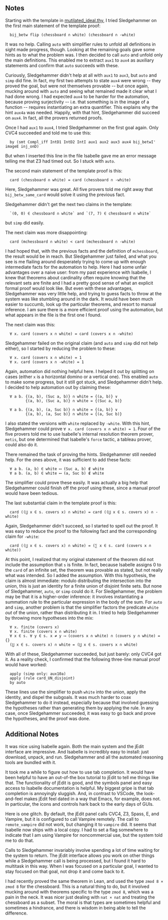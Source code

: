 Notes
-----

Starting with the template in [mutilated_ideal.thy](mutilated_ideal.thy), I tried Sledgehammer on the first main statement of the template proof:
```
  bij_betw flip (chessboard ∩ white) (chessboard ∩ -white)
```
It was no help. Calling `auto` with simplifier rules to unfold all definitions in sight made progress, though. Looking at the remaining goals gave some hints as to what the problem was. I then decided to call `auto` and unfold only the main definitions. This enabled me to extract `aux1` to `aux4` as auxiliary statements and confirm that `auto` succeeds with these.

Curiously, Sledgehammer didn't help at all with `aux1` to `aux3`, but `auto` and `simp` did fine. In fact, my first two attempts to state `aux4` were wrong -- they proved the goal, but were not themselves provable -- but once again, mucking around with `auto` and seeing what remained made it clear what I had done wrong. I had expected `aux4` to be harder for the automation, because proving surjectivity -- i.e. that something is in the image of a function -- requires instantiating an extra quantifier. This explains why the hint `aux4a` was needed. Happily, with that hint, Sledgehammer did succeed on `aux4`. In fact, all the provers returned proofs.

Once I had `aux1` to `aux4`, I tried Sledgehammer on the first goal again. Only CVC4 succeeded and told me to use this:
```
  by (smt Compl_iff IntD1 IntD2 IntI aux1 aux2 aux3 aux4 bij_betwI' imageE inj_onD)
```
But when I inserted this line in the file Isabelle gave me an error message telling me that Z3 had timed out. So I stuck with `auto`.

The second main statement of the template proof is this:
```
  card (chessboard ∩ white) = card (chessboard ∩ -white)
```
Here, Sledgehammer was great. All five provers told me right away that `bij_betw_same_card` would solve it using the previous fact.

Sledgehammer didn't get the next two claims in the template:
```
  `(0, 0) ∈ chessboard ∩ white` and `(7, 7) ∈ chessboard ∩ white`
```
but `simp` did easily.

The next claim was more disappointing:
```
  card (mchessboard ∩ white) < card (mchessboard ∩ -white)
```
I had hoped that, with the previous facts and the definition of `mchessboard`, the result would be in reach. But Sledgehammer just failed, and what you see is me flailing around desperately trying to come up with enough intermediate facts for the automation to help. Here I had some unfair advantages over a naive user: from my past experience with Isabelle, I knew that theorems about cardinality often require knowing that the relevant sets are finite and I had a pretty good sense of what an explicit formal proof would look like. But even with these advantages, Sledgehammer was very little help, and trying to guess facts to throw at the system was like stumbling around in the dark. It would have been much easier to succumb, look up the particular theorems, and resort to manual inference. I am sure there is a more efficient proof using the automation, but what appears in the file is the first one I found.

The next claim was this:
```
  ∀ x. card (covers x ∩ white) = card (covers x ∩ -white)
```
Sledgehammer failed on the original claim (and `auto` and `simp` did not help either), so I started by reducing the problem to these:
```
  ∀ x. card (covers x ∩ white) = 1
  ∀ x. card (covers x ∩ -white) = 1
```
Again, automation did nothing helpful here. I helped it out by splitting on cases (either `x` is a horizontal domino or a vertical one). This enabled `auto` to make some progress, but it still got stuck, and Sledgehammer didn't help. I decided to help automation out by claiming these:
```
  ∀ a b. {(a, b), (Suc a, b)} ∩ white = {(a, b)} ∨
         {(a, b), (Suc a, b)} ∩ white = {(Suc a, b)}

  ∀ a b. {(a, b), (a, Suc b)} ∩ white = {(a, b)} ∨
         {(a, b), (a, Suc b)} ∩ white = {(a, Suc b)}
```
I also stated the versions with `white` replaced by `-white`. With this hint, Sledgehammer could prove `∀ x. card (covers x ∩ white) = 1`. Four of the five provers told me to use Isabelle's internal resolution theorem prover, `metis`, but one determined that Isabelle's `force` tactic, a tableau prover, could also do it.

There remained the task of proving the hints. Sledgehammer still needed help. For the ones above, it was sufficient to add these facts:
```
  ∀ a b. (a, b) ∈ white ⟷ (Suc a, b) ∉ white
  ∀ a b. (a, b) ∈ white ⟷ (a, Suc b) ∉ white
```
The simplifier could prove these easily. It was actually a big help that Sledgehammer could finish off the proof using these, since a manual proof would have been tedious.

The last substantial claim in the template proof is this:
```
  card ((⋃ x ∈ s. covers x) ∩ white) = card ((⋃ x ∈ s. covers x) ∩ -white)
```
Again, Sledgehammer didn't succeed, so I started to spell out the proof. It was easy to reduce the proof to the following fact and the corresponding claim for `-white`:
```
  card ((⋃ x ∈ s. covers x) ∩ white) = (∑ x ∈ s. card (covers x ∩ white))
```
At this point, I realized that my original statement of the theorem did not include the assumption that `s` is finite. In fact, because Isabelle assigns 0 to the `card` of an infinite set, the theorem was provable as stated, but not really what was intended. So I added the assumption. With this hypothesis, the claim is almost immediate: modulo distributing the intersection into the union, this is just an identity for a finite union of disjoint finite sets. But none of Sledgehammer, `auto`, or `simp` could do it. For Sledgehammer, the problem may be that it is a higher-order inference: it involves instantiating a summation rule to the particular expression in the body of the sum. For `auto` and `simp`, another problem is that the simplifier factors the predicate `white` *out* of the union, rather than distributing it in. I tried to help Sledgehammer by throwing more hypotheses into the mix:
```
  ∀ x. finite (covers x)
  ∀ x. finite (covers x ∩ white)
  ∀ x ∈ s. ∀ y ∈ s. x ≠ y ⟶ (covers x ∩ white) ∩ (covers y ∩ white) = {}
  (⋃ x ∈ s. covers x) ∩ white = (⋃ x ∈ s. covers x ∩ white)
```
With all of these, Sledgehammer succeeded, but just barely: only CVC4 got it. As a reality check, I confirmed that the following three-line manual proof would have worked:
```
  apply (simp only: aux10a)
  apply (rule card_UN_disjoint)
  by auto
```
These lines use the simplifier to push `white` into the union, apply the identity, and dispel the subgoals. It was much harder to coax Sledgehammer to do it instead, especially because that involved guessing the hypotheses rather than generating them by applying the rule. In any case, once Sledgehammer succeeded, it was easy to go back and prove the hypotheses, and the proof was done.

Additional Notes
----------------

It was nice using Isabelle again. Both the main system and the jEdit interface are impressive. And Isabelle is incredibly easy to install: just download, unpack, and run. Sledgehammer and all the automated reasoning tools are bundled with it.

It took me a while to figure out how to use tab completion. It would have been helpful to have an out-of-the box tutorial to jEdit to tell me things like that. The functionality of jEdit is good, and the symbols panel and easy access to Isabelle documentation is helpful. My biggest gripe is that tab completion is annoyingly sluggish. And, in contrast to VSCode, the look-and-feel makes jEdit feel dated in a way that Emacs, for example, does not. In particular, the icons and controls hark back to the early days of GUIs.

Here is one glitch. By default, the jEdit panel calls CVC4, Z3, Spass, E, and Vampire, but it is configured to call Vampire remotely. The call to `remote_vampire` did not work, but changing it to `vampire` did. It seems that Isabelle now ships with a local copy. I had to set a flag somewhere to indicate that I am using Vampire for noncommercial use, but the system told me to do that.

Calls to Sledgehammer invariably involve spending a lot of time waiting for the system to return. The jEdit interface allows you work on other things while a Sledgehammer call is being processed, but I found it hard to multitask in this way. When I was focused on a particular goal, I wanted to stay focused on that goal, not drop it and come back to it.

I had recently proved the same theorem in Lean, and used the type `zmod 8 × zmod 8` for the chessboard. This is a natural thing to do, but it involved mucking around with theorems specific to the type `zmod 8`, which was a pain in the neck. It was nicer just dealing with `nat × nat` and treating the chessboard as a subset. The moral is that types are sometimes helpful and sometimes a hindrance, and there is wisdom in being able to tell the difference.
